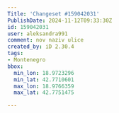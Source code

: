 ```yaml
---
Title: 'Changeset #159042031'
PublishDate: 2024-11-12T09:33:30Z
id: 159042031
user: aleksandra991
comment: nov naziv ulice
created_by: iD 2.30.4
tags:
- Montenegro
bbox:
  min_lon: 18.9723296
  min_lat: 42.7710601
  max_lon: 18.9766359
  max_lat: 42.7751475

---
```

